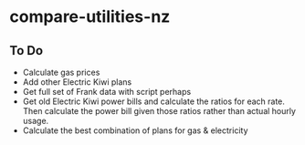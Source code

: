 # compare-utilities-nz

## To Do

- Calculate gas prices
- Add other Electric Kiwi plans
- Get full set of Frank data with script perhaps
- Get old Electric Kiwi power bills and calculate the ratios for each rate. Then calculate the power bill given those ratios rather than actual hourly usage.
- Calculate the best combination of plans for gas & electricity
